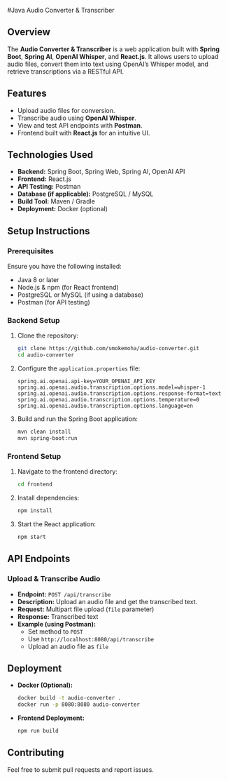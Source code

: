 #Java Audio Converter & Transcriber

## Overview
The **Audio Converter & Transcriber** is a web application built with **Spring Boot**, **Spring AI**, **OpenAI Whisper**, and **React.js**. It allows users to upload audio files, convert them into text using OpenAI’s Whisper model, and retrieve transcriptions via a RESTful API.

## Features
- Upload audio files for conversion.
- Transcribe audio using **OpenAI Whisper**.
- View and test API endpoints with **Postman**.
- Frontend built with **React.js** for an intuitive UI.

## Technologies Used
- **Backend:** Spring Boot, Spring Web, Spring AI, OpenAI API
- **Frontend:** React.js
- **API Testing:** Postman
- **Database (if applicable):** PostgreSQL / MySQL
- **Build Tool:** Maven / Gradle
- **Deployment:** Docker (optional)

## Setup Instructions

### Prerequisites
Ensure you have the following installed:
- Java 8 or later
- Node.js & npm (for React frontend)
- PostgreSQL or MySQL (if using a database)
- Postman (for API testing)

### Backend Setup
1. Clone the repository:
   ```sh
   git clone https://github.com/smokemoha/audio-converter.git
   cd audio-converter
   ```
2. Configure the `application.properties` file:
   ```properties
   spring.ai.openai.api-key=YOUR_OPENAI_API_KEY
   spring.ai.openai.audio.transcription.options.model=whisper-1
   spring.ai.openai.audio.transcription.options.response-format=text
   spring.ai.openai.audio.transcription.options.temperature=0
   spring.ai.openai.audio.transcription.options.language=en
   ```
3. Build and run the Spring Boot application:
   ```sh
   mvn clean install
   mvn spring-boot:run
   ```

### Frontend Setup
1. Navigate to the frontend directory:
   ```sh
   cd frontend
   ```
2. Install dependencies:
   ```sh
   npm install
   ```
3. Start the React application:
   ```sh
   npm start
   ```

## API Endpoints

### Upload & Transcribe Audio
- **Endpoint:** `POST /api/transcribe`
- **Description:** Upload an audio file and get the transcribed text.
- **Request:** Multipart file upload (`file` parameter)
- **Response:** Transcribed text
- **Example (using Postman):**
  - Set method to `POST`
  - Use `http://localhost:8080/api/transcribe`
  - Upload an audio file as `file`

## Deployment
- **Docker (Optional):**
  ```sh
  docker build -t audio-converter .
  docker run -p 8080:8080 audio-converter
  ```
- **Frontend Deployment:**
  ```sh
  npm run build
  ```

## Contributing
Feel free to submit pull requests and report issues.
